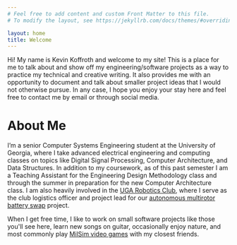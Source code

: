 ```yaml
---
# Feel free to add content and custom Front Matter to this file.
# To modify the layout, see https://jekyllrb.com/docs/themes/#overriding-theme-defaults

layout: home
title: Welcome
---
```


Hi! My name is Kevin Koffroth and welcome to my site! This is a place for me to talk about and show off my engineering/software projects as a way to practice my technical and creative writing. It also provides me with an opportunity to document and talk about smaller project ideas that I would not otherwise pursue. In any case, I hope you enjoy your stay here and feel free to contact me by email or through social media.

# About Me

I’m a senior Computer Systems Engineering student at the University of Georgia, where I take advanced electrical engineering and computing classes on topics like Digital Signal Processing, Computer Architecture, and Data Structures. In addition to my coursework, as of this past semester I am a Teaching Assistant for the Engineering Design Methodology class and through the summer in preparation for the new Computer Architecture class. I am also heavily involved in the [UGA Robotics Club](https://engineering.uga.edu/current/student-organizations/robotics-club), where I serve as the club logistics officer and project lead for our [autonomous multirotor battery swap](https://github.com/uga-robotics/AutonomousHexacopter) project. 

When I get free time, I like to work on small software projects like those you'll see here, learn new songs on guitar, occasionally enjoy nature, and most commonly play [MilSim video games](https://en.wikipedia.org/wiki/MilSim#Video_games) with my closest friends.

